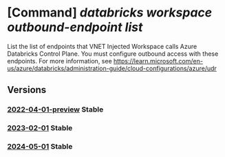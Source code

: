 # [Command] _databricks workspace outbound-endpoint list_

List the list of endpoints that VNET Injected Workspace calls Azure Databricks Control Plane. You must configure outbound access with these endpoints. For more information, see https://learn.microsoft.com/en-us/azure/databricks/administration-guide/cloud-configurations/azure/udr

## Versions

### [2022-04-01-preview](/Resources/mgmt-plane/L3N1YnNjcmlwdGlvbnMve30vcmVzb3VyY2Vncm91cHMve30vcHJvdmlkZXJzL21pY3Jvc29mdC5kYXRhYnJpY2tzL3dvcmtzcGFjZXMve30vb3V0Ym91bmRuZXR3b3JrZGVwZW5kZW5jaWVzZW5kcG9pbnRz/2022-04-01-preview.xml) **Stable**

<!-- mgmt-plane /subscriptions/{}/resourcegroups/{}/providers/microsoft.databricks/workspaces/{}/outboundnetworkdependenciesendpoints 2022-04-01-preview -->

### [2023-02-01](/Resources/mgmt-plane/L3N1YnNjcmlwdGlvbnMve30vcmVzb3VyY2Vncm91cHMve30vcHJvdmlkZXJzL21pY3Jvc29mdC5kYXRhYnJpY2tzL3dvcmtzcGFjZXMve30vb3V0Ym91bmRuZXR3b3JrZGVwZW5kZW5jaWVzZW5kcG9pbnRz/2023-02-01.xml) **Stable**

<!-- mgmt-plane /subscriptions/{}/resourcegroups/{}/providers/microsoft.databricks/workspaces/{}/outboundnetworkdependenciesendpoints 2023-02-01 -->

### [2024-05-01](/Resources/mgmt-plane/L3N1YnNjcmlwdGlvbnMve30vcmVzb3VyY2Vncm91cHMve30vcHJvdmlkZXJzL21pY3Jvc29mdC5kYXRhYnJpY2tzL3dvcmtzcGFjZXMve30vb3V0Ym91bmRuZXR3b3JrZGVwZW5kZW5jaWVzZW5kcG9pbnRz/2024-05-01.xml) **Stable**

<!-- mgmt-plane /subscriptions/{}/resourcegroups/{}/providers/microsoft.databricks/workspaces/{}/outboundnetworkdependenciesendpoints 2024-05-01 -->
